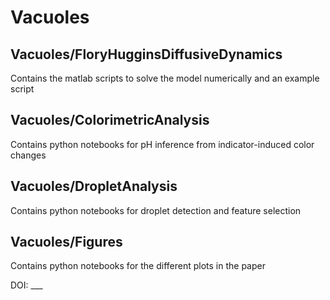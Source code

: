 # Vacuoles

## Vacuoles/FloryHugginsDiffusiveDynamics
Contains the matlab scripts to solve the model numerically and an example script

## Vacuoles/ColorimetricAnalysis
Contains python notebooks for pH inference from indicator-induced color changes

## Vacuoles/DropletAnalysis
Contains python notebooks for droplet detection and feature selection

## Vacuoles/Figures
Contains python notebooks for the different plots in the paper

DOI: ___
